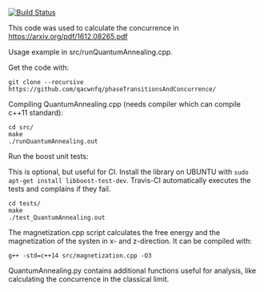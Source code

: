 [![Build Status](https://travis-ci.org/qacwnfq/phaseTransitionsAndConcurrence.svg?branch=master)](https://travis-ci.org/qacwnfq/phaseTransitionsAndConcurrence)


This code was used to calculate the concurrence in https://arxiv.org/pdf/1612.08265.pdf

Usage example in src/runQuantumAnnealing.cpp.

Get the code with:
```
git clone --recursive https://github.com/qacwnfq/phaseTransitionsAndConcurrence/
```

Compiling QuantumAnnealing.cpp (needs compiler which can compile c++11 standard):
```
cd src/
make
./runQuantumAnnealing.out
```

Run the boost unit tests:

This is optional, but useful for CI. Install the library on UBUNTU with ```sudo apt-get install libboost-test-dev```.
Travis-CI automatically executes the tests and complains if they fail.
```
cd tests/
make
./test_QuantumAnnealing.out
```



The magnetization.cpp script calculates the free energy and the magnetization of the systen in x- and z-direction.
It can be compiled with:
```
g++ -std=c++14 src/magnetization.cpp -O3
```

QuantumAnnealing.py contains additional functions useful for analysis,
like calculating the concurrence in the classical limit.